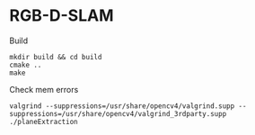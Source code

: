 # RGB-D-SLAM


Build
```
mkdir build && cd build
cmake ..
make
```


Check mem errors
```
valgrind --suppressions=/usr/share/opencv4/valgrind.supp --suppressions=/usr/share/opencv4/valgrind_3rdparty.supp ./planeExtraction
```
